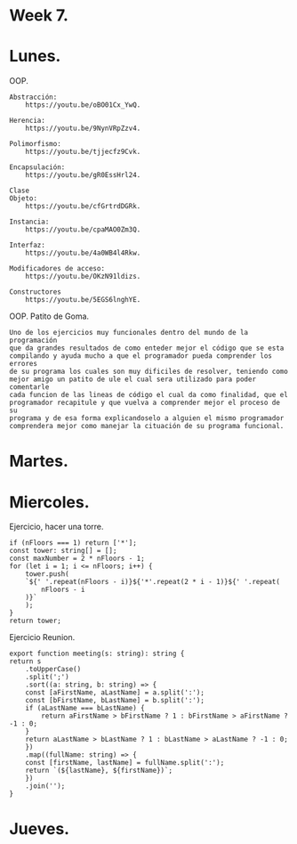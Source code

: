 # Week 7.
# Lunes.
OOP.

    Abstracción:
        https://youtu.be/oBO01Cx_YwQ.

    Herencia:
        https://youtu.be/9NynVRpZzv4.

    Polimorfismo:
        https://youtu.be/tjjecfz9Cvk.

    Encapsulación:
        https://youtu.be/gR0EssHrl24.

    Clase
    Objeto:
        https://youtu.be/cfGrtrdDGRk.

    Instancia:
        https://youtu.be/cpaMAO0Zm3Q.

    Interfaz:
        https://youtu.be/4a0WB4l4Rkw.

    Modificadores de acceso:
        https://youtu.be/OKzN91ldizs.

    Constructores
        https://youtu.be/5EGS6lnghYE.





OOP. Patito de Goma.

    Uno de los ejercicios muy funcionales dentro del mundo de la programación
    que da grandes resultados de como enteder mejor el código que se esta
    compilando y ayuda mucho a que el programador pueda comprender los errores
    de su programa los cuales son muy dificiles de resolver, teniendo como 
    mejor amigo un patito de ule el cual sera utilizado para poder comentarle
    cada funcion de las lineas de código el cual da como finalidad, que el 
    programador recapitule y que vuelva a comprender mejor el proceso de su
    programa y de esa forma explicandoselo a alguien el mismo programador
    comprendera mejor como manejar la cituación de su programa funcional.

# Martes.


# Miercoles.

Ejercicio, hacer una torre.

    if (nFloors === 1) return ['*'];
    const tower: string[] = [];
    const maxNumber = 2 * nFloors - 1;
    for (let i = 1; i <= nFloors; i++) {
        tower.push(
        `${' '.repeat(nFloors - i)}${'*'.repeat(2 * i - 1)}${' '.repeat(
            nFloors - i
        )}`
        );
    }
    return tower;


Ejercicio Reunion.

    export function meeting(s: string): string {
    return s
        .toUpperCase()
        .split(';')
        .sort((a: string, b: string) => {
        const [aFirstName, aLastName] = a.split(':');
        const [bFirstName, bLastName] = b.split(':');
        if (aLastName === bLastName) {
            return aFirstName > bFirstName ? 1 : bFirstName > aFirstName ? -1 : 0;
        }
        return aLastName > bLastName ? 1 : bLastName > aLastName ? -1 : 0;
        })
        .map((fullName: string) => {
        const [firstName, lastName] = fullName.split(':');
        return `(${lastName}, ${firstName})`;
        })
        .join('');
    }

# Jueves.
